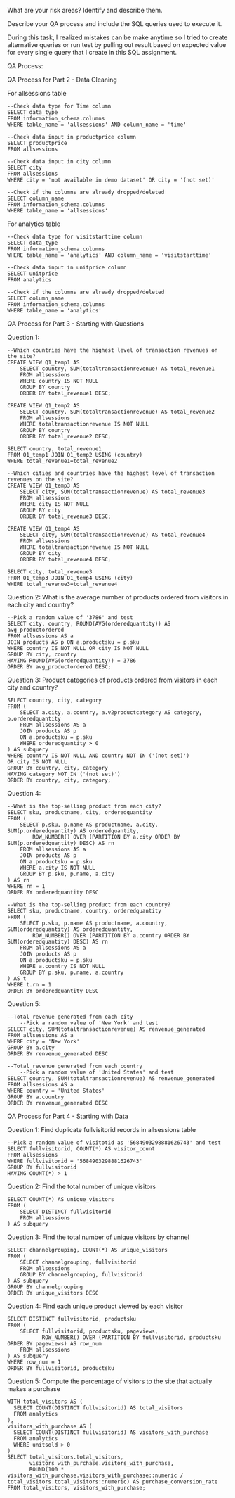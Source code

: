 What are your risk areas? Identify and describe them. 

Describe your QA process and include the SQL queries used to execute it.

During this task, I realized mistakes can be make anytime so I tried to create alternative queries or run test by pulling out result based on expected value for every single query that I create in this SQL assignment.

QA Process:

QA Process for Part 2 - Data Cleaning

For allsessions table
```
--Check data type for Time column
SELECT data_type
FROM information_schema.columns
WHERE table_name = 'allsessions' AND column_name = 'time'
```
```
--Check data input in productprice column
SELECT productprice
FROM allsessions
```
```
--Check data input in city column
SELECT city
FROM allsessions
WHERE city = 'not available in demo dataset' OR city = '(not set)'
```
```
--Check if the columns are already dropped/deleted
SELECT column_name
FROM information_schema.columns
WHERE table_name = 'allsessions'
```

For analytics table
```
--Check data type for visitstarttime column
SELECT data_type
FROM information_schema.columns
WHERE table_name = 'analytics' AND column_name = 'visitstarttime'
```
```
--Check data input in unitprice column
SELECT unitprice
FROM analytics
```
```
--Check if the columns are already dropped/deleted
SELECT column_name
FROM information_schema.columns
WHERE table_name = 'analytics'
```

QA Process for Part 3 - Starting with Questions

Question 1: 
```
--Which countries have the highest level of transaction revenues on the site?
CREATE VIEW Q1_temp1 AS
	SELECT country, SUM(totaltransactionrevenue) AS total_revenue1
	FROM allsessions
	WHERE country IS NOT NULL
	GROUP BY country
	ORDER BY total_revenue1 DESC;

CREATE VIEW Q1_temp2 AS
	SELECT country, SUM(totaltransactionrevenue) AS total_revenue2
	FROM allsessions
	WHERE totaltransactionrevenue IS NOT NULL
	GROUP BY country
	ORDER BY total_revenue2 DESC;
	
SELECT country, total_revenue1
FROM Q1_temp1 JOIN Q1_temp2 USING (country)
WHERE total_revenue1=total_revenue2
```
```
--Which cities and countries have the highest level of transaction revenues on the site?
CREATE VIEW Q1_temp3 AS
	SELECT city, SUM(totaltransactionrevenue) AS total_revenue3
	FROM allsessions
	WHERE city IS NOT NULL
	GROUP BY city
	ORDER BY total_revenue3 DESC;

CREATE VIEW Q1_temp4 AS
	SELECT city, SUM(totaltransactionrevenue) AS total_revenue4
	FROM allsessions
	WHERE totaltransactionrevenue IS NOT NULL
	GROUP BY city
	ORDER BY total_revenue4 DESC;
	
SELECT city, total_revenue3
FROM Q1_temp3 JOIN Q1_temp4 USING (city)
WHERE total_revenue3=total_revenue4
```

Question 2: What is the average number of products ordered from visitors in each city and country?
```
--Pick a random value of '3786' and test
SELECT city, country, ROUND(AVG(orderedquantity)) AS avg_productordered
FROM allsessions AS a
JOIN products AS p ON a.productsku = p.sku
WHERE country IS NOT NULL OR city IS NOT NULL
GROUP BY city, country
HAVING ROUND(AVG(orderedquantity)) = 3786
ORDER BY avg_productordered DESC;
```

Question 3: Product categories of products ordered from visitors in each city and country?
```
SELECT country, city, category
FROM (
    SELECT a.city, a.country, a.v2productcategory AS category, p.orderedquantity
    FROM allsessions AS a
    JOIN products AS p
    ON a.productsku = p.sku
    WHERE orderedquantity > 0
) AS subquery
WHERE country IS NOT NULL AND country NOT IN ('(not set)')
OR city IS NOT NULL
GROUP BY country, city, category
HAVING category NOT IN ('(not set)')
ORDER BY country, city, category;
```

Question 4: 
```
--What is the top-selling product from each city?
SELECT sku, productname, city, orderedquantity
FROM (
    SELECT p.sku, p.name AS productname, a.city, SUM(p.orderedquantity) AS orderedquantity,
        ROW_NUMBER() OVER (PARTITION BY a.city ORDER BY SUM(p.orderedquantity) DESC) AS rn
    FROM allsessions AS a
    JOIN products AS p
    ON a.productsku = p.sku
    WHERE a.city IS NOT NULL
    GROUP BY p.sku, p.name, a.city
) AS rn
WHERE rn = 1
ORDER BY orderedquantity DESC
```
```
--What is the top-selling product from each country?
SELECT sku, productname, country, orderedquantity
FROM (
    SELECT p.sku, p.name AS productname, a.country, SUM(orderedquantity) AS orderedquantity,
        ROW_NUMBER() OVER (PARTITION BY a.country ORDER BY SUM(orderedquantity) DESC) AS rn
    FROM allsessions AS a
    JOIN products AS p
    ON a.productsku = p.sku
    WHERE a.country IS NOT NULL
    GROUP BY p.sku, p.name, a.country
) AS t
WHERE t.rn = 1
ORDER BY orderedquantity DESC
```

Question 5: 
```
--Total revenue generated from each city
	--Pick a random value of 'New York' and test
SELECT city, SUM(totaltransactionrevenue) AS renvenue_generated
FROM allsessions AS a
WHERE city = 'New York'
GROUP BY a.city
ORDER BY renvenue_generated DESC
```
```
--Total revenue generated from each country
	--Pick a random value of 'United States' and test
SELECT country, SUM(totaltransactionrevenue) AS renvenue_generated
FROM allsessions AS a
WHERE country = 'United States'
GROUP BY a.country
ORDER BY renvenue_generated DESC
```

QA Process for Part 4 - Starting with Data

Question 1: Find duplicate fullvisitorid records in allsessions table
```
--Pick a random value of visitotid as '5684903298881626743' and test
SELECT fullvisitorid, COUNT(*) AS visitor_count
FROM allsessions
WHERE fullvisitorid = '5684903298881626743'
GROUP BY fullvisitorid
HAVING COUNT(*) > 1
```
Question 2: Find the total number of unique visitors
```
SELECT COUNT(*) AS unique_visitors
FROM (
    SELECT DISTINCT fullvisitorid
    FROM allsessions
) AS subquery
```

Question 3: Find the total number of unique visitors by channel
```
SELECT channelgrouping, COUNT(*) AS unique_visitors
FROM (
    SELECT channelgrouping, fullvisitorid
    FROM allsessions
    GROUP BY channelgrouping, fullvisitorid
) AS subquery
GROUP BY channelgrouping
ORDER BY unique_visitors DESC
```

Question 4: Find each unique product viewed by each visitor
```
SELECT DISTINCT fullvisitorid, productsku
FROM (
    SELECT fullvisitorid, productsku, pageviews,
           ROW_NUMBER() OVER (PARTITION BY fullvisitorid, productsku ORDER BY pageviews) AS row_num
    FROM allsessions
) AS subquery
WHERE row_num = 1
ORDER BY fullvisitorid, productsku
```

Question 5: Compute the percentage of visitors to the site that actually makes a purchase
```
WITH total_visitors AS (
  SELECT COUNT(DISTINCT fullvisitorid) AS total_visitors
  FROM analytics
),
visitors_with_purchase AS (
  SELECT COUNT(DISTINCT fullvisitorid) AS visitors_with_purchase
  FROM analytics
  WHERE unitsold > 0
)
SELECT total_visitors.total_visitors,
       visitors_with_purchase.visitors_with_purchase,
       ROUND(100 * visitors_with_purchase.visitors_with_purchase::numeric / total_visitors.total_visitors::numeric) AS purchase_conversion_rate
FROM total_visitors, visitors_with_purchase;
```

